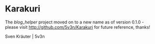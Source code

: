 # Karakuri

The _blog_helper_ project moved on to a new name as of version 0.1.0 - please visit http://github.com/5v3n/Karakuri for future reference, thanks!

Sven Kr&auml;uter | 5v3n
